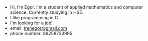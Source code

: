 - Hi, I’m Egor. I'm a student of applied mathematics and computer science. Currently studying in HSE.
- I like programming in C.
- I'm looking for a job!
- email: trenegor@gmail.com
- phone number: 89258733995

<!---
AngraMainu/AngraMainu is a ✨ special ✨ repository because its `README.md` (this file) appears on your GitHub profile.
You can click the Preview link to take a look at your changes.
--->
